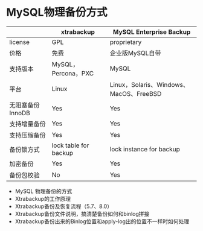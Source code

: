 # MySQL物理备份方式

|                  | xtrabackup            | MySQL Enterprise Backup                 |
| ---------------- | --------------------- | --------------------------------------- |
| license          | GPL                   | proprietary                             |
| 价格             | 免费                  | 企业版MySQL自带                         |
| 支持版本         | MySQL，Percona，PXC   | MySQL                                   |
| 平台             | Linux                 | Linux，Solaris、Windows、MacOS、FreeBSD |
| 无阻塞备份InnoDB | Yes                   | Yes                                     |
| 支持增量备份     | Yes                   | Yes                                     |
| 支持压缩备份     | Yes                   | Yes                                     |
| 备份锁方式       | lock table for backup | lock instance for backup                |
| 加密备份         | Yes                   | Yes                                     |
| 备份包校验       | No                    | Yes                                     |



- MySQL 物理备份的方式
- Xtrabackup的工作原理
- Xtrabackup备份及恢复流程（5.7、8.0）
- Xtrabackup备份文件说明，搞清楚备份如何和binlog拼接
- Xtrabackup备份出来的Binlog位置和apply-log出的位置不一样时如何处理


